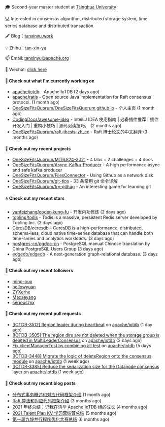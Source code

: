 🎓 Second-year master student at [Tsinghua University](https://www.tsinghua.edu.cn/)

💻 Interested in consensus algorithm, distributed storage system, time-series database and distributed transaction.

🖋 Blog：[tanxinyu.work](https://tanxinyu.work)

💡 Zhihu：[tan-xin-yu](https://www.zhihu.com/people/tan-xin-yu-22)

📫 Email: [tanxinyu@apache.org](mailto:tanxinyu@apache.org)

💬 Wechat: [click here](https://github.com/LebronAl/LebronAl/issues/1)

#### 👷 Check out what I'm currently working on

- [apache/iotdb](https://github.com/apache/iotdb) - Apache IoTDB (2 days ago)
- [apache/ratis](https://github.com/apache/ratis) - Open source Java implementation for Raft consensus protocol. (1 month ago)
- [OneSizeFitsQuorum/OneSizeFitsQuorum.github.io](https://github.com/OneSizeFitsQuorum/OneSizeFitsQuorum.github.io) - 个人主页 (1 month ago)
- [CodingDocs/awesome-idea](https://github.com/CodingDocs/awesome-idea) - IntelliJ IDEA 使用指南 | 必备插件推荐 | 插件开发入门 | 重构小技巧 | 源码阅读技巧。  (2 months ago)
- [OneSizeFitsQuorum/raft-thesis-zh_cn](https://github.com/OneSizeFitsQuorum/raft-thesis-zh_cn) - Raft 博士论文的中文翻译 (3 months ago)

#### 🌱 Check out my recent projects

- [OneSizeFitsQuorum/MIT6.824-2021](https://github.com/OneSizeFitsQuorum/MIT6.824-2021) - 4 labs &#43; 2 challenges &#43; 4 docs
- [OneSizeFitsQuorum/Async-Kafka-Producer](https://github.com/OneSizeFitsQuorum/Async-Kafka-Producer) - A high performance async and safe kafka producer
- [OneSizeFitsQuorum/FilesConnector](https://github.com/OneSizeFitsQuorum/FilesConnector) - Using Github as a network disk
- [OneSizeFitsQuorum/git-tips](https://github.com/OneSizeFitsQuorum/git-tips) - 33 条常用 git 命令详解
- [OneSizeFitsQuorum/try-githug](https://github.com/OneSizeFitsQuorum/try-githug) - An interesting game for learning git

#### ⭐ Check out my recent stars

- [yanfeizhang/coder-kung-fu](https://github.com/yanfeizhang/coder-kung-fu) - 开发内功修炼 (2 days ago)
- [topling/todis](https://github.com/topling/todis) - Todis is a massive, persistent Redis server developed by Topling Inc. (2 days ago)
- [CeresDB/ceresdb](https://github.com/CeresDB/ceresdb) - CeresDB is a high-performance, distributed, schema-less, cloud native time-series database that can handle both time-series and analytics workloads. (3 days ago)
- [postgres-cn/pgdoc-cn](https://github.com/postgres-cn/pgdoc-cn) - PostgreSQL manual Chinese translation by China PostgreSQL Users Group (3 days ago)
- [edgedb/edgedb](https://github.com/edgedb/edgedb) - A next-generation graph-relational database. (3 days ago)

#### 👯 Check out my recent followers

- [ming-ouo](https://github.com/ming-ouo)
- [hellowyuan](https://github.com/hellowyuan)
- [ZYXerhe](https://github.com/ZYXerhe)
- [Maxaayang](https://github.com/Maxaayang)
- [seriouszyx](https://github.com/seriouszyx)

#### 🔨 Check out my recent pull requests

- [[IOTDB-3512] Region leader during heartbeat](https://github.com/apache/iotdb/pull/6322) on [apache/iotdb](https://github.com/apache/iotdb) (1 day ago)
- [[IOTDB-3505] The region dirs are not deleted when the storage group is deleted in MultiLeaderConsensus](https://github.com/apache/iotdb/pull/6297) on [apache/iotdb](https://github.com/apache/iotdb) (3 days ago)
- [Fix clientManagerTest by combining all test](https://github.com/apache/iotdb/pull/6251) on [apache/iotdb](https://github.com/apache/iotdb) (5 days ago)
- [[IOTDB-3448] Migrate the logic of deleteRegion onto the consensus module](https://github.com/apache/iotdb/pull/6216) on [apache/iotdb](https://github.com/apache/iotdb) (1 week ago)
- [[IOTDB-3385] Reduce the serialization size for the Datanode consensus layer](https://github.com/apache/iotdb/pull/6209) on [apache/iotdb](https://github.com/apache/iotdb) (1 week ago)

#### 📜 Check out my recent blog posts

- [分布式事务概述和对应代码框架介绍](https://tanxinyu.work/talent-plan-transaction-talk/) (1 month ago)
- [Raft 算法和对应代码框架介绍](https://tanxinyu.work/talent-plan-raft-talk/) (3 months ago)
- [2021 年终总结：记我在清华 Apache IoTDB 组的成长](https://tanxinyu.work/2021-annual-summary/) (4 months ago)
- [2021 Talent Plan KV 学习营结营总结](https://tanxinyu.work/tinykv/) (5 months ago)
- [第一届九坤并行程序优化大赛总结](https://tanxinyu.work/jiu-kun-parallel-program-optimization-contest/) (6 months ago)
